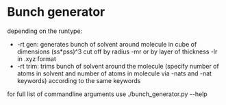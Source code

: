 # Bunch generator

depending on the runtype:
- \-rt gen: generates bunch of solvent around molecule in cube of dimensions (ss\*pss)^3 cut off by radius -mr or by layer of thickness -lr in .xyz format
- \-rt trim: trims bunch of solvent around the molecule (specify number of atoms in solvent and number of atoms in molecule via -nats and -nat keywords) according to the same keywords

for full list of commandline arguments use ./bunch_generator.py --help
